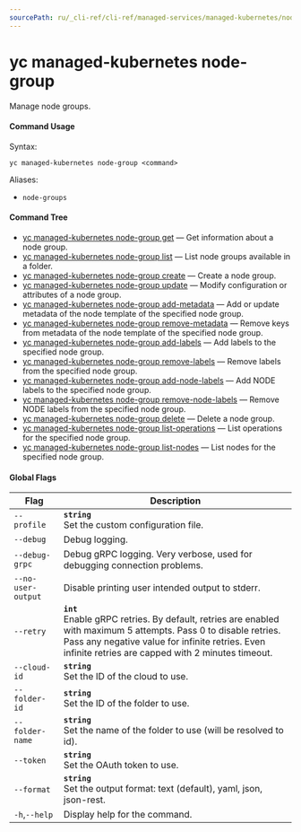 ```yaml
---
sourcePath: ru/_cli-ref/cli-ref/managed-services/managed-kubernetes/node-group/index.md
---
```

# yc managed-kubernetes node-group

Manage node groups.

#### Command Usage

Syntax: 

`yc managed-kubernetes node-group <command>`

Aliases: 

- `node-groups`

#### Command Tree

- [yc managed-kubernetes node-group get](get.md) — Get information about a node group.
- [yc managed-kubernetes node-group list](list.md) — List node groups available in a folder.
- [yc managed-kubernetes node-group create](create.md) — Create a node group.
- [yc managed-kubernetes node-group update](update.md) — Modify configuration or attributes of a node group.
- [yc managed-kubernetes node-group add-metadata](add-metadata.md) — Add or update metadata of the node template of the specified node group.
- [yc managed-kubernetes node-group remove-metadata](remove-metadata.md) — Remove keys from metadata of the node template of the specified node group.
- [yc managed-kubernetes node-group add-labels](add-labels.md) — Add labels to the specified node group.
- [yc managed-kubernetes node-group remove-labels](remove-labels.md) — Remove labels from the specified node group.
- [yc managed-kubernetes node-group add-node-labels](add-node-labels.md) — Add NODE labels to the specified node group.
- [yc managed-kubernetes node-group remove-node-labels](remove-node-labels.md) — Remove NODE labels from the specified node group.
- [yc managed-kubernetes node-group delete](delete.md) — Delete a node group.
- [yc managed-kubernetes node-group list-operations](list-operations.md) — List operations for the specified node group.
- [yc managed-kubernetes node-group list-nodes](list-nodes.md) — List nodes for the specified node group.

#### Global Flags

| Flag | Description |
|----|----|
|`--profile`|<b>`string`</b><br/>Set the custom configuration file.|
|`--debug`|Debug logging.|
|`--debug-grpc`|Debug gRPC logging. Very verbose, used for debugging connection problems.|
|`--no-user-output`|Disable printing user intended output to stderr.|
|`--retry`|<b>`int`</b><br/>Enable gRPC retries. By default, retries are enabled with maximum 5 attempts. Pass 0 to disable retries. Pass any negative value for infinite retries. Even infinite retries are capped with 2 minutes timeout.|
|`--cloud-id`|<b>`string`</b><br/>Set the ID of the cloud to use.|
|`--folder-id`|<b>`string`</b><br/>Set the ID of the folder to use.|
|`--folder-name`|<b>`string`</b><br/>Set the name of the folder to use (will be resolved to id).|
|`--token`|<b>`string`</b><br/>Set the OAuth token to use.|
|`--format`|<b>`string`</b><br/>Set the output format: text (default), yaml, json, json-rest.|
|`-h`,`--help`|Display help for the command.|
